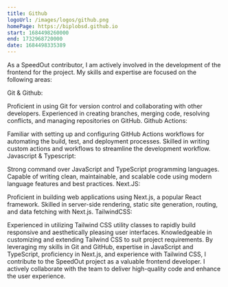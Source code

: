```yaml
---
title: Github
logoUrl: /images/logos/github.png
homePage: https://biplobsd.github.io
start: 1684498260000
end: 1732968720000
date: 1684498335389
---
```


As a SpeedOut contributor, I am actively involved in the development of the frontend for the project. My skills and expertise are focused on the following areas:

Git & Github:

Proficient in using Git for version control and collaborating with other developers.
Experienced in creating branches, merging code, resolving conflicts, and managing repositories on GitHub.
Github Actions:

Familiar with setting up and configuring GitHub Actions workflows for automating the build, test, and deployment processes.
Skilled in writing custom actions and workflows to streamline the development workflow.
Javascript & Typescript:

Strong command over JavaScript and TypeScript programming languages.
Capable of writing clean, maintainable, and scalable code using modern language features and best practices.
Next.JS:

Proficient in building web applications using Next.js, a popular React framework.
Skilled in server-side rendering, static site generation, routing, and data fetching with Next.js.
TailwindCSS:

Experienced in utilizing Tailwind CSS utility classes to rapidly build responsive and aesthetically pleasing user interfaces.
Knowledgeable in customizing and extending Tailwind CSS to suit project requirements.
By leveraging my skills in Git and GitHub, expertise in JavaScript and TypeScript, proficiency in Next.js, and experience with Tailwind CSS, I contribute to the SpeedOut project as a valuable frontend developer. I actively collaborate with the team to deliver high-quality code and enhance the user experience.
